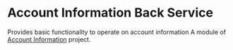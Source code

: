 # Account Information Back Service
Provides basic functionality to operate on account information
A module of [Account Information](https://github.com/eshustrov/account-information) project.
